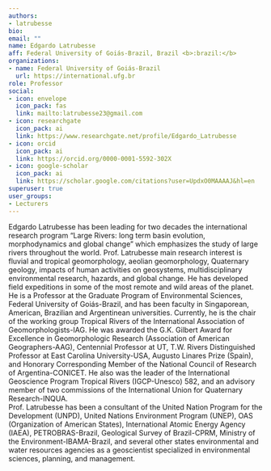 ```yaml
---
authors:
- latrubesse
bio:
email: ""
name: Edgardo Latrubesse
aff: Federal University of Goiás-Brazil, Brazil <b>:brazil:</b>
organizations:
- name: Federal University of Goiás-Brazil
  url: https://international.ufg.br
role: Professor 
social:
- icon: envelope
  icon_pack: fas
  link: mailto:latrubesse23@gmail.com
- icon: researchgate
  icon_pack: ai
  link: https://www.researchgate.net/profile/Edgardo_Latrubesse
- icon: orcid
  icon_pack: ai
  link: https://orcid.org/0000-0001-5592-302X
- icon: google-scholar
  icon_pack: ai
  link: https://scholar.google.com/citations?user=UpdxO0MAAAAJ&hl=en
superuser: true
user_groups:
- Lecturers
---
```


Edgardo Latrubesse has been leading for two decades the international research program “Large Rivers: long term basin evolution, morphodynamics and global change” which emphasizes the study of large rivers throughout the world.
Prof. Latrubesse main research interest is fluvial and tropical geomorphology, aeolian geomorphology, Quaternary geology, impacts of human activities on geosystems, multidisciplinary environmental research, hazards, and global change. He has developed field expeditions in some of the most remote and wild areas of the planet.
He  is a Professor at the Graduate Program of Environmental Sciences, Federal University of Goiás-Brazil,  and has been faculty in Singaporean, American, Brazilian and Argentinean universities. Currently, he is the chair of the working group Tropical Rivers of the International Association of Geomorphologists-IAG. He was awarded the G.K. Gilbert Award for Excellence in Geomorphologic Research (Association of American Geographers-AAG), Centennial Professor at UT, T.W. Rivers Distinguished Professor at East Carolina University-USA, Augusto Linares Prize (Spain), and Honorary Corresponding Member of the National Council of Research of Argentina-CONICET. He also was the leader of the International Geoscience Program Tropical Rivers (IGCP-Unesco) 582,  and an advisory member of two commissions of the International Union for Quaternary Research-INQUA.  
Prof. Latrubesse has been a consultant of the United Nation Program for the Development (UNPD), United Nations Environment Program (UNEP), OAS (Organization of American States), International Atomic Energy Agency (IAEA), PETROBRAS-Brazil, Geological Survey of Brazil-CPRM, Ministry of the Environment-IBAMA-Brazil, and several other states environmental and water resources agencies as a geoscientist specialized in environmental sciences, planning, and management.
